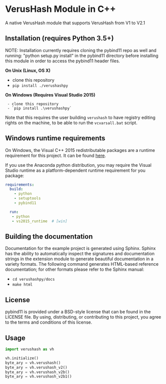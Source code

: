 VerusHash Module in C++
=======================

A native VerusHash module that supports VerusHash from V1 to V2.1

Installation (requires Python 3.5+)
-----------------------------------

NOTE: Installation currently requires cloning the pybind11 repo as well and running: "python setup.py install" in the 
pybind11 directory before installing this module in order to access the pybind11 header files.

**On Unix (Linux, OS X)**

 - clone this repository
 - `pip install ./verushashpy`

**On Windows (Requires Visual Studio 2015)**

     - clone this repository
     - `pip install .\verushashpy`

   Note that this requires the user building `verushash` to have registry editing
   rights on the machine, to be able to run the `vcvarsall.bat` script.


Windows runtime requirements
----------------------------

On Windows, the Visual C++ 2015 redistributable packages are a runtime
requirement for this project. It can be found [here](https://www.microsoft.com/en-us/download/details.aspx?id=48145).

If you use the Anaconda python distribution, you may require the Visual Studio
runtime as a platform-dependent runtime requirement for you package:

```yaml
requirements:
  build:
    - python
    - setuptools
    - pybind11

  run:
   - python
   - vs2015_runtime  # [win]
```


Building the documentation
--------------------------

Documentation for the example project is generated using Sphinx. Sphinx has the
ability to automatically inspect the signatures and documentation strings in
the extension module to generate beautiful documentation in a variety formats.
The following command generates HTML-based reference documentation; for other
formats please refer to the Sphinx manual:

 - `cd verushashpy/docs`
 - `make html`

License
-------

pybind11 is provided under a BSD-style license that can be found in the LICENSE
file. By using, distributing, or contributing to this project, you agree to the
terms and conditions of this license.

Usage
-----

```python
import verushash as vh

vh.initialize()
byte_ary = vh.verushash()
byte_ary = vh.verushash_v2()
byte_ary = vh.verushash_v2b()
byte_ary = vh.verushash_v2b1()

```
